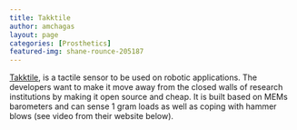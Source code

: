 ```yaml
---
title: Takktile
author: amchagas
layout: page
categories: [Prosthetics]
featured-img: shane-rounce-205187
---
```

[Takktile](http://www.takktile.com/), is a tactile sensor to be used on robotic applications. The developers want to make it move away from the closed walls of research institutions by making it open source and cheap. It is built based on MEMs barometers and can sense 1 gram loads as well as coping with hammer blows (see video from their website below).

<span class="embed-youtube" style="text-align:center; display: block;"></span>
